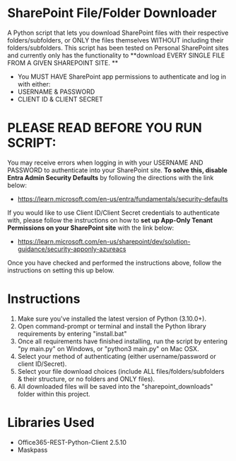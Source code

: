 # SharePoint File/Folder Downloader
A Python script that lets you download SharePoint files with their respective folders/subfolders, or ONLY the files themselves WITHOUT including their folders/subfolders.
This script has been tested on Personal SharePoint sites and currently only has the functionality to **download EVERY SINGLE FILE FROM A GIVEN SHAREPOINT SITE. **

* You MUST HAVE SharePoint app permissions to authenticate and log in with either:
* USERNAME & PASSWORD
* CLIENT ID & CLIENT SECRET

# PLEASE READ BEFORE YOU RUN SCRIPT:
You may receive errors when logging in with your USERNAME AND PASSWORD to authenticate into your SharePoint site. **To solve this, disable Entra Admin Security Defaults** by following the directions with the link below:
* https://learn.microsoft.com/en-us/entra/fundamentals/security-defaults

If you would like to use Client ID/Client Secret credentials to authenticate with, please follow the instructions on how to **set up App-Only Tenant Permissions on your SharePoint site** with the link below: 
* https://learn.microsoft.com/en-us/sharepoint/dev/solution-guidance/security-apponly-azureacs

Once you have checked and performed the instructions above, follow the instructions on setting this up below.

# Instructions
1. Make sure you've installed the latest version of Python (3.10.0+).
2. Open command-prompt or terminal and install the Python library requirements by entering "install.bat"
3. Once all requirements have finished installing, run the script by entering "py main.py" on Windows, or "python3 main.py" on Mac OSX.
4. Select your method of authenticating (either username/password or client ID/Secret).
5. Select your file download choices (include ALL files/folders/subfolders & their structure, or no folders and ONLY files).
6. All downloaded files will be saved into the "sharepoint_downloads" folder within this project. 

# Libraries Used
* Office365-REST-Python-Client 2.5.10
* Maskpass

